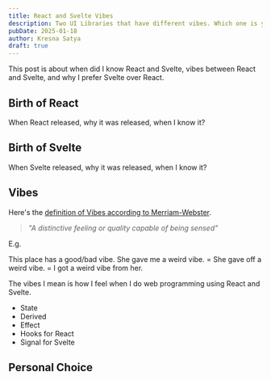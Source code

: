```yaml
---
title: React and Svelte Vibes
description: Two UI Libraries that have different vibes. Which one is your vibe?
pubDate: 2025-01-18
author: Kresna Satya
draft: true
---
```


This post is about when did I know React and Svelte, vibes between React and Svelte, and why I prefer Svelte over React.

## Birth of React

When React released, why it was released, when I know it?

## Birth of Svelte

When Svelte released, why it was released, when I know it?

## Vibes

Here's the [definition of Vibes according to Merriam-Webster](https://www.merriam-webster.com/dictionary/vibe).

> *"A distinctive feeling or quality capable of being sensed"*

E.g.

This place has a good/bad vibe.
She gave me a weird vibe. = She gave off a weird vibe. = I got a weird vibe from her.

The vibes I mean is how I feel when I do web programming using React and Svelte.

- State
- Derived
- Effect
- Hooks for React
- Signal for Svelte

## Personal Choice